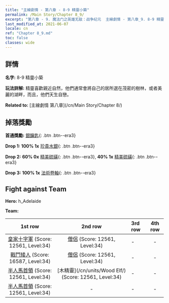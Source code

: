 ```yaml
---
title: "主線劇情 - 第八章 - 8-9 精靈小築"
permalink: /Main Story/Chapter 8_9/
excerpt: "第八章 - 9. 魔法门之英雄无敌：战争纪元  主線劇情 - 第八章_9. 8-9 精靈小築"
last_modified_at: 2021-06-07
locale: cn
ref: "Chapter 8_9.md"
toc: false
classes: wide
---
```


## 詳情

 **名字:** 8-9 精靈小築

 **玩法詳解:** 精靈喜歡親近自然，他們通常會將自己的居所選在茂密的樹林，或者美麗的湖畔，而且，他們天生自戀。

 **Related to:** [主線劇情 第八章](/cn/Main Story/Chapter 8/)

## 掉落獎勵

 **首通獎勵:** [銀鑰匙](/cn/Items/con_693/){: .btn .btn--era3}

 **Drop 1:** **100% 1x** [珍貴水銀](/cn/Items/mat_28/){: .btn .btn--era3}

 **Drop 2:** **60% 0x** [精美硫磺](/cn/Items/mat_22/){: .btn .btn--era3}, **40% 1x** [精美硫磺](/cn/Items/mat_22/){: .btn .btn--era3}

 **Drop 3:** **100% 1x** [法術卷軸](/cn/Items/con_694/){: .btn .btn--era3}


## Fight against Team
 **Hero:** h_Adelaide

 **Team:**


  | 1st row | 2nd row | 3rd row | 4th row |
  |:----:|:----:|:----|:----:|
  | [皇家十字軍](/cn/units/Swordsman/) (Score: 12561, Level:34)  | [僧侶](/cn/units/Monk/) (Score: 12561, Level:34)  | - | - |
  | [戰鬥矮人](/cn/units/Dwarf/) (Score: 16587, Level:34)  | [僧侶](/cn/units/Monk/) (Score: 12561, Level:34)  | - | - |
  | [半人馬首領](/cn/units/Centaur/) (Score: 12561, Level:34)  | [木精靈](/cn/units/Wood Elf/) (Score: 12561, Level:34)  | - | - |
  | [半人馬首領](/cn/units/Centaur/) (Score: 12561, Level:34)  | - | - | - |


